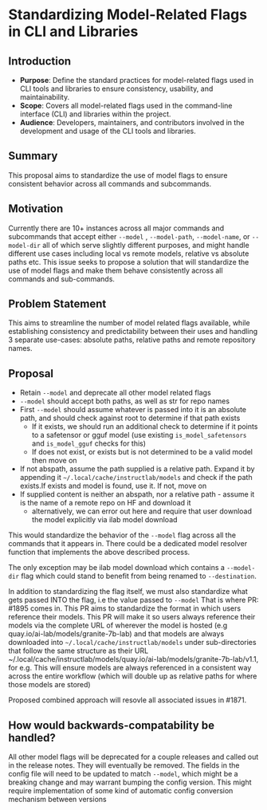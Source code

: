 # Standardizing Model-Related Flags in CLI and Libraries

## Introduction
- **Purpose**: Define the standard practices for model-related flags used in CLI tools and libraries to ensure consistency, usability, and maintainability.
- **Scope**: Covers all model-related flags used in the command-line interface (CLI) and libraries within the project.
- **Audience**: Developers, maintainers, and contributors involved in the development and usage of the CLI tools and libraries.

## Summary
This proposal aims to standardize the use of model flags to ensure consistent behavior across all commands and subcommands.

## Motivation
Currently there are 10+ instances across all major commands and subcommands that accept either `--model` , `--model-path`, 
`--model-name`, or `--model-dir` all of which serve slightly different purposes, and might handle different use cases including local vs remote models, relative vs absolute paths etc. This issue seeks to propose a solution that will standardize the use of model flags and make them behave consistently across all commands and sub-commands.

## Problem Statement
This aims to streamline the number of model related flags available, while establishing consistency and predictability between their uses and handling 3 separate use-cases: absolute paths, relative paths and remote repository names. 

## Proposal
- Retain `--model` and deprecate all other model related flags
- `--model` should accept both paths, as well as str for repo names
- First `--model` should assume whatever is passed into it is an absolute path, and should check against root to determine if that path exists
    - If it exists, we should run an additional check to determine if it points to a safetensor or gguf model (use existing `is_model_safetensors` and `is_model_gguf` checks for this)
    - If does not exist, or exists but is not determined to be a valid model then move on
- If not abspath, assume the path supplied is a relative path. Expand it by appending it `~/.local/cache/instructlab/models` and check if the path exists.If exists and model is found, use it. If not, move on
- If supplied content is neither an abspath, nor a relative path - assume it is the name of a remote repo on HF and download it
    - alternatively, we can error out here and require that user download the model explicitly via ilab model download

This would standardize the behavior of the `--model` flag across all the commands that it appears in. There could be a dedicated model resolver function that implements the above described process.

The only exception may be ilab model download which contains a `--model-dir` flag which could stand to benefit from being renamed to `--destination`.

In addition to standardizing the flag itself, we must also standardize what gets passed INTO the flag, i.e the value passed to
`--model`
That is where PR: #1895 comes in. This PR aims to standardize the format in which users reference their models. This PR will make it so users always reference their models via the complete URL of wherever the model is hosted (e.g quay.io/ai-lab/models/granite-7b-lab) and that models are always downloaded into `~/.local/cache/instructlab/models` under sub-directories that follow the same structure as their URL ~/.local/cache/instructlab/models/quay.io/ai-lab/models/granite-7b-lab/v1.1, for e.g. This will ensure models are always referenced in a consistent way across the entire workflow (which will double up as relative paths for where those models are stored)

Proposed combined approach will resovle all associated issues in #1871. 

## How would backwards-compatability be handled?
All other model flags will be deprecated for a couple releases and called out in the release notes. They will eventually be removed.
The fields in the config file will need to be updated to match `--model`, which might be a breaking change and may warrant bumping the config version. This might require implementation of some kind of automatic config conversion mechanism between versions